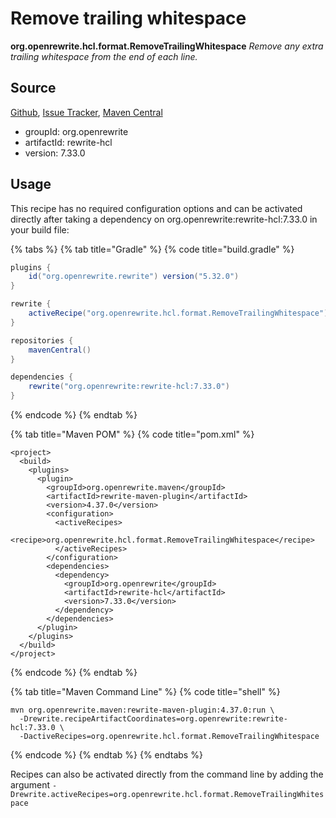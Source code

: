 # Remove trailing whitespace

**org.openrewrite.hcl.format.RemoveTrailingWhitespace**
_Remove any extra trailing whitespace from the end of each line._

## Source

[Github](https://github.com/openrewrite/rewrite-hcl), [Issue Tracker](https://github.com/openrewrite/rewrite-hcl/issues), [Maven Central](https://search.maven.org/artifact/org.openrewrite/rewrite-hcl/7.33.0/jar)

* groupId: org.openrewrite
* artifactId: rewrite-hcl
* version: 7.33.0


## Usage

This recipe has no required configuration options and can be activated directly after taking a dependency on org.openrewrite:rewrite-hcl:7.33.0 in your build file:

{% tabs %}
{% tab title="Gradle" %}
{% code title="build.gradle" %}
```groovy
plugins {
    id("org.openrewrite.rewrite") version("5.32.0")
}

rewrite {
    activeRecipe("org.openrewrite.hcl.format.RemoveTrailingWhitespace")
}

repositories {
    mavenCentral()
}

dependencies {
    rewrite("org.openrewrite:rewrite-hcl:7.33.0")
}
```
{% endcode %}
{% endtab %}

{% tab title="Maven POM" %}
{% code title="pom.xml" %}
```markup
<project>
  <build>
    <plugins>
      <plugin>
        <groupId>org.openrewrite.maven</groupId>
        <artifactId>rewrite-maven-plugin</artifactId>
        <version>4.37.0</version>
        <configuration>
          <activeRecipes>
            <recipe>org.openrewrite.hcl.format.RemoveTrailingWhitespace</recipe>
          </activeRecipes>
        </configuration>
        <dependencies>
          <dependency>
            <groupId>org.openrewrite</groupId>
            <artifactId>rewrite-hcl</artifactId>
            <version>7.33.0</version>
          </dependency>
        </dependencies>
      </plugin>
    </plugins>
  </build>
</project>
```
{% endcode %}
{% endtab %}

{% tab title="Maven Command Line" %}
{% code title="shell" %}
```shell
mvn org.openrewrite.maven:rewrite-maven-plugin:4.37.0:run \
  -Drewrite.recipeArtifactCoordinates=org.openrewrite:rewrite-hcl:7.33.0 \
  -DactiveRecipes=org.openrewrite.hcl.format.RemoveTrailingWhitespace
```
{% endcode %}
{% endtab %}
{% endtabs %}

Recipes can also be activated directly from the command line by adding the argument `-Drewrite.activeRecipes=org.openrewrite.hcl.format.RemoveTrailingWhitespace`
